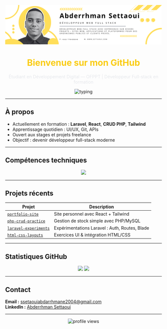 <p align="center">
  <img src="https://raw.githubusercontent.com/abdarrhmanessetaoui/abdarrhmanessetaoui/main/banner.png" alt="Banner" />
</p>

<h1 align="center" style="color:#facc15">Bienvenue sur mon GitHub</h1>

<p align="center" style="color:#e5e7eb">
Étudiant en Développement Digital — OFPPT | Développeur Full-stack en formation
</p>

<p align="center">
  <img src="https://readme-typing-svg.herokuapp.com?font=Fira+Code&size=18&pause=1000&color=FACC15&center=true&vCenter=true&width=460&lines=Développement+Full-stack;PHP+%2F+Laravel+%2F+React+%2F+Node.js;Étudiant+basé+à+Marrakech" alt="typing" />
</p>

---

## À propos

- Actuellement en formation : **Laravel**, **React**, **CRUD PHP**, **Tailwind**
- Apprentissage quotidien : UI/UX, Git, APIs
- Ouvert aux stages et projets freelance
- Objectif : devenir développeur full-stack moderne

---

## Compétences techniques

<div align="center">

<img src="https://skillicons.dev/icons?i=html,css,js,php,laravel,react,nodejs,mysql,tailwind,git,github&perline=6" />

</div>

---

## Projets récents

| Projet | Description |
|--------|-------------|
| [`portfolio-site`](https://github.com/abdarrhmanessetaoui/portfolio-site) | Site personnel avec React + Tailwind |
| [`php-crud-practice`](https://github.com/abdarrhmanessetaoui/php-crud-practice) | Gestion de stock simple avec PHP/MySQL |
| [`laravel-experiments`](https://github.com/abdarrhmanessetaoui/laravel-experiments) | Expérimentations Laravel : Auth, Routes, Blade |
| [`html-css-layouts`](https://github.com/abdarrhmanessetaoui/html-css-layouts) | Exercices UI & intégration HTML/CSS |

---

## Statistiques GitHub

<div align="center">

<img src="https://github-readme-stats.vercel.app/api?username=abdarrhmanessetaoui&show_icons=true&theme=graywhite&hide_title=true&hide_border=true" width="48%"/>
<img src="https://streak-stats.demolab.com?user=abdarrhmanessetaoui&theme=graywhite&hide_border=true" width="48%"/>

</div>

---

## Contact

**Email :** ssetaouiabdarrhmane2004@gmail.com  
**LinkedIn :** [Abderrhman Settaoui](https://www.linkedin.com/in/abderrhman-settaoui-33569b305/)

---

<p align="center">
  <img src="https://komarev.com/ghpvc/?username=abdarrhmanessetaoui&label=Vues+du+profil&color=facc15&style=flat" alt="profile views" />
</p>
